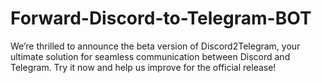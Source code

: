 # Forward-Discord-to-Telegram-BOT
We’re thrilled to announce the beta version of Discord2Telegram, your ultimate solution for seamless communication between Discord and Telegram. Try it now and help us improve for the official release!
